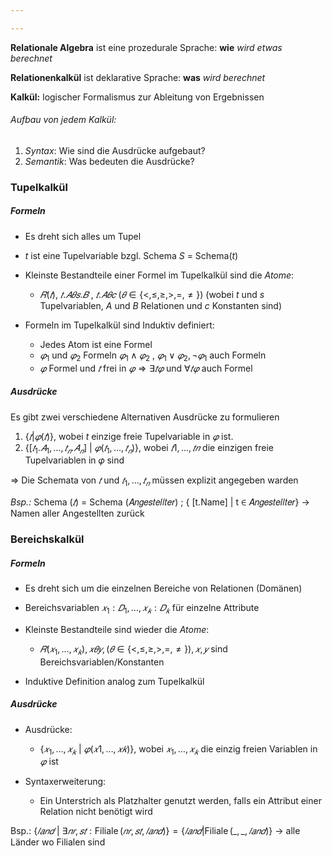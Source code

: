 ```yaml
---

---
```


**Relationale Algebra** ist eine prozedurale Sprache: **wie** *wird etwas berechnet* 

**Relationenkalkül** ist deklarative Sprache: **was** *wird berechnet* 

**Kalkül:** logischer Formalismus zur Ableitung von Ergebnissen 

###### Aufbau von jedem Kalkül: 
1. *Syntax*: Wie sind die Ausdrücke aufgebaut? 
2. *Semantik*: Was bedeuten die Ausdrücke? 



### Tupelkalkül

##### Formeln
- Es dreht sich alles um Tupel 
- $t$ ist eine Tupelvariable bzgl. Schema $S$ = Schema($t$) 

- Kleinste Bestandteile einer Formel im Tupelkalkül sind die *Atome*: 
	- $𝑅 (𝑡) , \:𝑡. 𝐴𝜃𝑠. 𝐵 \:,\: 𝑡. 𝐴𝜃𝑐 \: (𝜃 ∈ \{<, ≤, ≥, >, = , ≠\})$ (wobei $t$ und $s$ Tupelvariablen, $A$ und $B$ Relationen und $c$ Konstanten sind)

- Formeln im Tupelkalkül sind Induktiv definiert: 
	- Jedes Atom ist eine Formel 
	- $𝜑_1$ und $𝜑_2$ Formeln $𝜑_1 ∧ 𝜑_2 \:,\: 𝜑_1 ∨ 𝜑_2, ¬𝜑_1$ auch Formeln 
	- $𝜑$ Formel und $𝑡$ frei in $𝜑 ⇒ ∃𝑡𝜑$ und $∀𝑡𝜑$ auch Formel 

##### Ausdrücke
Es gibt zwei verschiedene Alternativen Ausdrücke zu formulieren 

1. $\{𝑡 | 𝜑(𝑡)\}$, wobei $t$ einzige freie Tupelvariable in $𝜑$ ist. 
2. $\{[𝑡_1.𝐴_1, … , 𝑡_𝑛.𝐴_𝑛]\: |\: 𝜑(𝑡_1, … , 𝑡_𝑛)\},$ wobei $𝑡1, … , 𝑡𝑛$ die einzigen freie Tupelvariablen in 𝜑 sind 

=> Die Schemata von $𝑡$ und $𝑡_1, … , 𝑡_𝑛$ müssen explizit angegeben warden 

*Bsp.:* 
Schema ($𝑡$) = Schema (𝐴𝑛𝑔𝑒𝑠𝑡𝑒𝑙𝑙𝑡𝑒𝑟) ; { \[t.Name] | t ∈ 𝐴𝑛𝑔𝑒𝑠𝑡𝑒𝑙𝑙𝑡𝑒𝑟} -> Namen aller Angestellten zurück

### Bereichskalkül

##### Formeln
- Es dreht sich um die einzelnen Bereiche von Relationen (Domänen) 
- Bereichsvariablen $𝑥_1: 𝐷_1, … , 𝑥_𝑘: 𝐷_𝑘$ für einzelne Attribute 

- Kleinste Bestandteile sind wieder die *Atome*: 
	- $𝑅( 𝑥_1, … , 𝑥_𝑘) , 𝑥𝜃𝑦 , (𝜃 ∈ \{<, ≤, ≥, >, = , ≠ \}), 𝑥, 𝑦$ sind Bereichsvariablen/Konstanten 

- Induktive Definition analog zum Tupelkalkül

##### Ausdrücke
- Ausdrücke: 
	- $\{𝑥_1, … , 𝑥_𝑘 \:|\:𝜑(𝑥1, … , 𝑥𝑘)\}$, wobei $𝑥_1, … , 𝑥_𝑘$ die einzig freien Variablen in $𝜑$ ist 

- Syntaxerweiterung: 
	- Ein Unterstrich als Platzhalter genutzt werden, falls ein Attribut einer Relation nicht benötigt wird

Bsp.: 
$\{ 𝑙𝑎𝑛𝑑 \:|\: ∃ 𝑛 𝑟, 𝑠𝑡: \operatorname{Filiale} (𝑛𝑟, 𝑠𝑡, 𝑙𝑎𝑛𝑑 )\} = \{ 𝑙𝑎𝑛𝑑 | \operatorname{Filiale} (\_, \_ , 𝑙𝑎𝑛𝑑) \}$ -> alle Länder wo Filialen sind